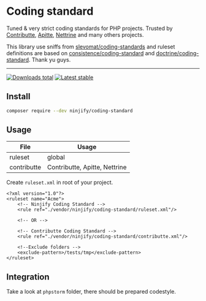 # Coding standard

Tuned & very strict coding standards for PHP projects. Trusted by [Contributte](https://github.com/contributte), [Apitte](https://github.com/apitte), [Nettrine](https://github.com/nettrine)
and many others projects.

This library use sniffs from [slevomat/coding-standards](https://github.com/slevomat/coding-standards) and ruleset definitions are based on [consistence/coding-standard](https://github.com/consistence/coding-standard) and [doctrine/coding-standard](https://github.com/doctrine/coding-standard). Thank yu guys.

-----

[![Downloads total](https://img.shields.io/packagist/dt/ninjify/coding-standard.svg?style=flat-square)](https://packagist.org/packages/ninjify/coding-standard)
[![Latest stable](https://img.shields.io/packagist/v/ninjify/coding-standard.svg?style=flat-square)](https://packagist.org/packages/ninjify/coding-standard)

## Install

```bash
composer require --dev ninjify/coding-standard
```

## Usage

| File          | Usage  |
|---------------|--------|
| ruleset       | global |
| contributte   | Contributte, Apitte, Nettrine |

Create `ruleset.xml` in root of your project.

```
<?xml version="1.0"?>
<ruleset name="Acme">
    <!-- Ninjify Coding Standard -->
    <rule ref="./vendor/ninjify/coding-standard/ruleset.xml"/>

    <!-- OR -->
    
    <!-- Contributte Coding Standard -->
    <rule ref="./vendor/ninjify/coding-standard/contributte.xml"/>

    <!--Exclude folders -->
    <exclude-pattern>/tests/tmp</exclude-pattern>
</ruleset>
```

## Integration

Take a look at `phpstorm` folder, there should be prepared codestyle.
